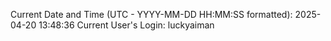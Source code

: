 Current Date and Time (UTC - YYYY-MM-DD HH:MM:SS formatted): 2025-04-20 13:48:36
Current User's Login: luckyaiman
